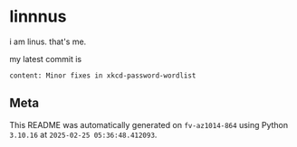 # linnnus

i am linus. that's me.

my latest commit is

```
content: Minor fixes in xkcd-password-wordlist
```

## Meta

This README was automatically generated on `fv-az1014-864` using Python
`3.10.16` at `2025-02-25 05:36:48.412093`.
